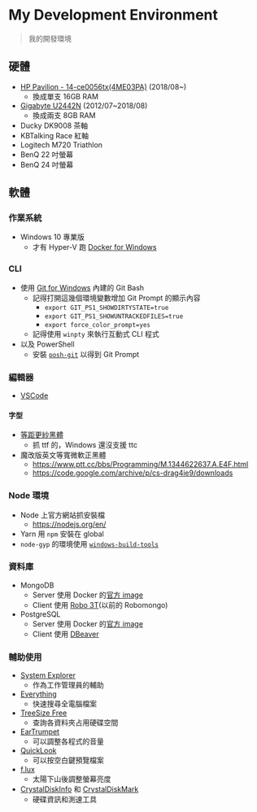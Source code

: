 # My Development Environment

> 我的開發環境

## 硬體

- [HP Pavilion - 14-ce0056tx(4ME03PA)](http://www8.hp.com/tw/zh/products/laptops/product-detail.html?oid=22410117) (2018/08~)
  - 換成單支 16GB RAM
- [Gigabyte U2442N](https://www.gigabyte.com/tw/Laptop/U2442N#kf) (2012/07~2018/08)
  - 換成兩支 8GB RAM
- Ducky DK9008 茶軸
- KBTalking Race 紅軸
- Logitech M720 Triathlon
- BenQ 22 吋螢幕
- BenQ 24 吋螢幕

## 軟體

### 作業系統

- Windows 10 專業版
  - 才有 Hyper-V 跑 [Docker for Windows](https://docs.docker.com/docker-for-windows/install/)

### CLI

- 使用 [Git for Windows](https://git-scm.com/download/win) 內建的 Git Bash
  - 記得打開這幾個環境變數增加 Git Prompt 的顯示內容
    - `export GIT_PS1_SHOWDIRTYSTATE=true`
    - `export GIT_PS1_SHOWUNTRACKEDFILES=true`
    - `export force_color_prompt=yes`
  - 記得使用 `winpty` 來執行互動式 CLI 程式
- 以及 PowerShell
  - 安裝 [`posh-git`](https://github.com/dahlbyk/posh-git) 以得到 Git Prompt

### 編輯器

- [VSCode](https://code.visualstudio.com/)

#### 字型

- [等距更紗黑體](https://github.com/be5invis/Sarasa-Gothic/releases)
  - 抓 ttf 的，Windows 還沒支援 ttc
- 魔改版英文等寬微軟正黑體
  - https://www.ptt.cc/bbs/Programming/M.1344622637.A.E4F.html
  - https://code.google.com/archive/p/cs-drag4ie9/downloads

### Node 環境

- Node 上官方網站抓安裝檔
  - https://nodejs.org/en/
- Yarn 用 `npm` 安裝在 global
- `node-gyp` 的環境使用 [`windows-build-tools`](https://github.com/felixrieseberg/windows-build-tools)

### 資料庫

- MongoDB
  - Server 使用 Docker 的[官方 image](https://hub.docker.com/r/library/mongo/)
  - Client 使用 [Robo 3T](https://robomongo.org/download)(以前的 Robomongo)
- PostgreSQL
  - Server 使用 Docker 的[官方 image](https://hub.docker.com/r/library/postgres/)
  - Client 使用 [DBeaver](https://dbeaver.io/)

### 輔助使用

- [System Explorer](https://systemexplorer.net/)
  - 作為工作管理員的輔助
- [Everything](https://www.voidtools.com/)
  - 快速搜尋全電腦檔案
- [TreeSize Free](https://www.jam-software.com/treesize_free/)
  - 查詢各資料夾占用硬碟空間
- [EarTrumpet](https://www.microsoft.com/en-us/p/eartrumpet/9nblggh516xp)
  - 可以調整各程式的音量
- [QuickLook](https://www.microsoft.com/zh-tw/p/quicklook/9nv4bs3l1h4s)
  - 可以按空白鍵預覽檔案
- [f.lux](https://justgetflux.com/)
  - 太陽下山後調整螢幕亮度
- [CrystalDiskInfo](https://crystalmark.info/en/download/) 和 [CrystalDiskMark](https://crystalmark.info/en/download/)
  - 硬碟資訊和測速工具
